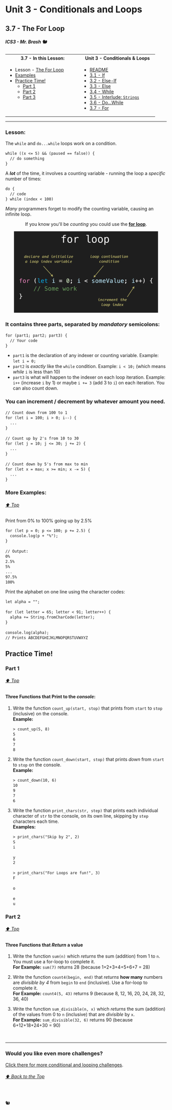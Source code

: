 # Unit 3 - Conditionals and Loops

## 3.7 - The For Loop

##### ICS3 - Mr. Brash 🐿️

<table>
<tr>
<th>3.7 - In this Lesson:</th>
<th>Unit 3 - Conditionals & Loops</th>
</tr>
<tr>
<td td valign="top" style="height: 100px;padding-right:50px">

- Lesson - [The For Loop](#lesson)
- [Examples](#more-examples)
- [Practice Time!](#practice-time)
    - [Part 1](#part-1---is_number)
    - [Part 2](#part-2---validate)
    - [Part 3](#part-3---guess)
    
</td>
<td td valign="top" style="height: 100px;padding-right:50px">

- [README](../../README.md)
- [3.1 - If](../1%20-%20Conditionals/1%20-%20IF.md)
- [3.2 - Else-If](../1%20-%20Conditionals/2%20-%20Else-If.md)
- [3.3 - Else](../1%20-%20Conditionals/3%20-%20Else.md)
- [3.4 - While](./4%20-%20While.md)
- [3.5 - Interlude: `Strings`](./5%20-%20Interlude_Strings.md)
- [3.6 - Do...While](./6%20-%20Do-While.md)
- [3.7 - For](./7%20-%20For.md)

</td></tr></table>

---

### Lesson:

The `while` and `do...while` loops work on a condition.
```JS
while ((x <= 5) && (paused == false)) {   
  // do something
}
```

A **_lot_** of the time, it involves a counting variable - running the loop a _specific_ number of times:
```JS
do {
  // code
} while (index < 100)
```
_Many_ programmers forget to modify the counting variable, causing an infinite loop.


<div style="text-align:center;">

If you know you'll be _counting_ you could use the **[for loop](https://cs.brash.ca/unit-3/loops/for-loop)**. 

[<img src="../images/for.png" width="450px">](https://cs.brash.ca/unit-3/loops/for-loop)

</div>

### It contains three parts, separated by _mandatory_ semicolons:
```JS
for (part1; part2; part3) { 
  // Your code
}
```
- `part1` is the declaration of any indexer or counting variable. Example: `let i = 0;`
- `part2` is _exactly_ like the `while` condition. Example: `i < 10;` (which means _while_ `i` is less than 10)
- `part3` is what will happen to the indexer on each loop iteration. Example: `i++` (increase `i` by 1) or maybe `i += 3` (add 3 to `i`) on each iteration. You can also count down.

### You can increment / decrement by whatever amount you need.
```JS
// Count down from 100 to 1
for (let i = 100; i > 0; i--) {
  ...
}

// Count up by 2's from 10 to 30
for (let j = 10; j <= 30; j += 2) {
  ...
}

// Count down by 5's from max to min
for (let x = max; x >= min; x -= 5) {
  ...
}
```

### More Examples:

###### [⬆ Top](#37---the-for-loop)

Print from 0% to 100% going up by 2.5%
```JS
for (let p = 0; p <= 100; p += 2.5) {
  console.log(p + "%");
}

// Output:
0%
2.5%
5%
...
97.5%
100%
```

Print the alphabet on one line using the character codes:
```JS
let alpha = "";

for (let letter = 65; letter < 91; letter++) {
  alpha += String.fromCharCode(letter);
}

console.log(alpha);
// Prints ABCDEFGHIJKLMNOPQRSTUVWXYZ
```

## Practice Time!

### Part 1

###### [⬆ Top](#37---the-for-loop)

#### Three Functions that Print to the _console_:

1. Write the function `count_up(start, stop)` that prints from `start` to `stop` (inclusive) on the console.  
**Example:**  
    ```JS
    > count_up(5, 8)
    5
    6
    7
    8
    ```

2. Write the function `count_down(start, stop)` that prints _down_ from `start` to `stop` on the console.  
**Example:**  
    ```JS
    > count_down(10, 6)
    10
    9
    7
    6
    ```

3. Write the function `print_chars(str, step)` that prints each individual character of `str` to the console, on its own line, skipping by `step` characters each time.  
**Examples:**  
    ```JS
    > print_chars("Skip by 2", 2)
    S
    i
     
    y
    2
    
    > print_chars("For Loops are fun!", 3)
    F
     
    o
     
    e
    u
    ```

### Part 2

###### [⬆ Top](#37---the-for-loop)

#### Three Functions that _Return_ a value

1. Write the function `sum(n)` which _returns_ the sum (addition) from 1 to `n`. You must use a for-loop to complete it.  
**For Example:** `sum(7)` returns 28 (because 1+2+3+4+5+6+7 = 28)  
   
2. Write the function `count4(begin, end)` that _returns_ **how many** numbers are _divisible by 4_ from `begin` to `end` (inclusive). Use a for-loop to complete it.  
**For Example:** `count4(5, 43)` returns 9 (because 8, 12, 16, 20, 24, 28, 32, 36, 40)
   
3. Write the function `sum_divisible(n, x)` which _returns_ the sum (addition) of the values from 0 to `n` (inclusive) that are _divisible_ by `x`.  
**For Example:** `sum_divisible(32, 6)` returns 90 (because 6+12+18+24+30 = 90)  
 
<br>


---
### Would you like even more challenges?

[Click there for more conditional and looping challenges](https://gist.github.com/MisterBrash/df850424a11413b6660ac0b6b930852a#file-more-conditionals-and-loops-md).


###### [⬆ Back to the Top](#37---the-for-loop)

<br>


🐿️